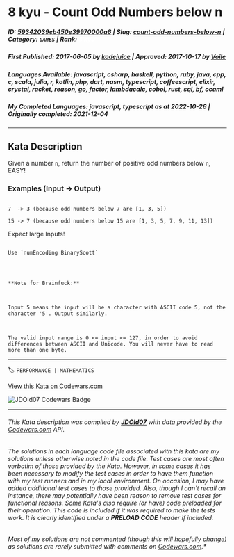 # 8 kyu - Count Odd Numbers below n

##### **ID**: [59342039eb450e39970000a6](https://www.codewars.com/kata/59342039eb450e39970000a6) | **Slug**: [count-odd-numbers-below-n](https://www.codewars.com/kata/59342039eb450e39970000a6) | **Category**: `GAMES` | **Rank**: <span style="color:white">8 kyu</span>

##### **First Published**: 2017-06-05 ***by*** [kodejuice](https://www.codewars.com/users/kodejuice) | **Approved**: 2017-10-17 ***by*** [Voile](https://www.codewars.com/users/Voile)

##### **Languages Available**: javascript, csharp, haskell, python, ruby, java, cpp, c, scala, julia, r, kotlin, php, dart, nasm, typescript, coffeescript, elixir, crystal, racket, reason, go, factor, lambdacalc, cobol, rust, sql, bf, ocaml

##### **My Completed Languages**: javascript, typescript ***as at*** 2022-10-26 | **Originally completed**: 2021-12-04

---

## Kata Description


Given a number `n`, return the number of positive odd numbers below `n`, EASY!



### Examples (Input -> Output)

```

7  -> 3 (because odd numbers below 7 are [1, 3, 5])

15 -> 7 (because odd numbers below 15 are [1, 3, 5, 7, 9, 11, 13])

```



Expect large Inputs!



~~~if:lambdacalc

Use `numEncoding BinaryScott`

~~~

~~~if:bf



**Note for Brainfuck:**



Input 5 means the input will be a character with ASCII code 5, not the character '5'. Output similarly.



The valid input range is 0 <= input <= 127, in order to avoid differences between ASCII and Unicode. You will never have to read more than one byte.

~~~



---


🏷 `PERFORMANCE | MATHEMATICS`


[View this Kata on Codewars.com](https://www.codewars.com/kata/59342039eb450e39970000a6)

![](https://www.codewars.com/users/jdold07/badges/large "JDOld07 Codewars Badge")

---

###### *This Kata description was compiled by [**JDOld07**](https://tpstech.dev) with data provided by the [Codewars.com](https://www.codewars.com) API.*

###### *The solutions in each language code file associated with this kata are my solutions unless otherwise noted in the code file.  Test cases are most often verbatim of those provided by the Kata.  However, in some cases it has been necessary to modify the test cases in order to have them function with my test runners and in my local environment.  On occasion, I may have added additional test cases to those provided.  Also, though I can't recall an instance, there may potentially have been reason to remove test cases for functional reasons.  Some Kata's also require (*or have*) code preloaded for their operation.  This code is included if it was required to make the tests work.  It is clearly identified under a **PRELOAD CODE** header if included.*

###### Most of my solutions are not commented (*though this will hopefully change*) as solutions are rarely submitted with comments on [Codewars.com](https://www.codewars.com).*
